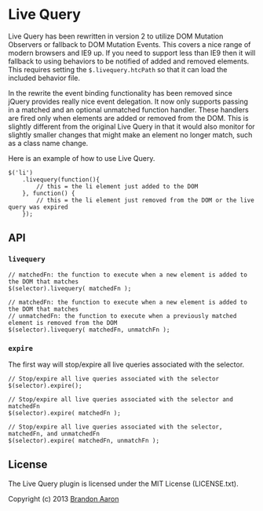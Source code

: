 # Live Query

Live Query has been rewritten in version 2 to utilize DOM Mutation Observers or fallback to DOM Mutation Events. This covers a nice range of modern browsers and IE9 up. If you need to support less than IE9 then it will fallback to using behaviors to be notified of added and removed elements. This requires setting the `$.livequery.htcPath` so that it can load the included behavior file.

In the rewrite the event binding functionality has been removed since jQuery provides really nice event delegation. It now only supports passing in a matched and an optional unmatched function handler. These handlers are fired only when elements are added or removed from the DOM. This is slightly different from the original Live Query in that it would also monitor for slightly smaller changes that might make an element no longer match, such as a class name change.

Here is an example of how to use Live Query.

    $('li')
        .livequery(function(){
            // this = the li element just added to the DOM
        }, function() {
            // this = the li element just removed from the DOM or the live query was expired
        });

## API

### `livequery`

    // matchedFn: the function to execute when a new element is added to the DOM that matches
    $(selector).livequery( matchedFn );

    // matchedFn: the function to execute when a new element is added to the DOM that matches
    // unmatchedFn: the function to execute when a previously matched element is removed from the DOM
    $(selector).livequery( matchedFn, unmatchFn );

### `expire`

The first way will stop/expire all live queries associated with the selector.

    // Stop/expire all live queries associated with the selector
    $(selector).expire();

    // Stop/expire all live queries associated with the selector and matchedFn
    $(selector).expire( matchedFn );

    // Stop/expire all live queries associated with the selector, matchedFn, and unmatchedFn
    $(selector).expire( matchedFn, unmatchFn );

## License

The Live Query plugin is licensed under the MIT License (LICENSE.txt).

Copyright (c) 2013 [Brandon Aaron](http://brandonaaron.net)
